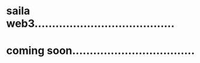 # saila web3........................................
# coming soon...................................
